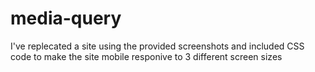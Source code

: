 # media-query
I've replecated a site using the provided screenshots and included CSS code to make the site mobile responive to 3 different screen sizes
